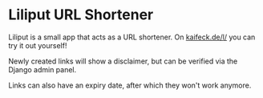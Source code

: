 # Liliput URL Shortener
Liliput is a small app that acts as a URL shortener.
On [kaifeck.de/l/](https://www.kaifeck.de/l/) you can try it out yourself!

Newly created links will show a disclaimer, but can be verified via the Django admin panel.

Links can also have an expiry date, after which they won't work anymore.
